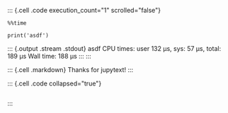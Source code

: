 ::: {.cell .code execution_count="1" scrolled="false"}
``` {.python}
%%time

print('asdf')
```

::: {.output .stream .stdout}
    asdf
    CPU times: user 132 µs, sys: 57 µs, total: 189 µs
    Wall time: 188 µs
:::
:::

::: {.cell .markdown}
Thanks for jupytext!
:::

::: {.cell .code collapsed="true"}
``` {.python}
```
:::
